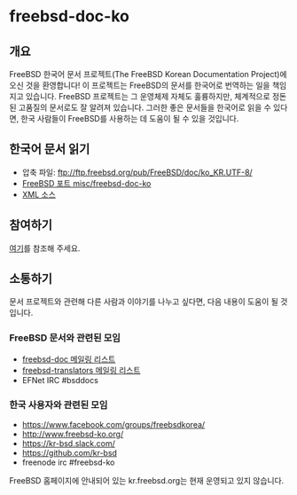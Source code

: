 # freebsd-doc-ko

## 개요

FreeBSD 한국어 문서 프로젝트(The FreeBSD Korean Documentation Project)에 오신 것을 환영합니다!  이 프로젝트는 FreeBSD의 문서를 한국어로 번역하는 일을 책임지고 있습니다. FreeBSD 프로젝트는 그 운영체제 자체도 훌륭하지만, 체계적으로 정돈된 고품질의 문서로도 잘 알려져 있습니다. 그러한 좋은 문서들을 한국어로 읽을 수 있다면, 한국 사람들이 FreeBSD를 사용하는 데 도움이 될 수 있을 것입니다.

## 한국어 문서 읽기

* 압축 파일: ftp://ftp.freebsd.org/pub/FreeBSD/doc/ko_KR.UTF-8/
* [FreeBSD 포트 misc/freebsd-doc-ko](https://svnweb.freebsd.org/ports/head/misc/freebsd-doc-ko/)
* [XML 소스](https://svnweb.freebsd.org/doc/head/ko_KR.UTF-8/)

## 참여하기

[여기](https://github.com/kr-bsd/freebsd-doc-kr/blob/master/Introduction.md)를 참조해 주세요.

## 소통하기

문서 프로젝트와 관련해 다른 사람과 이야기를 나누고 싶다면, 다음 내용이 도움이 될 것입니다.

### FreeBSD 문서와 관련된 모임

* [freebsd-doc 메일링 리스트](https://lists.freebsd.org/mailman/listinfo/freebsd-doc)
* [freebsd-translators 메일링 리스트](https://lists.freebsd.org/mailman/listinfo/freebsd-translators)
* EFNet IRC #bsddocs

### 한국 사용자와 관련된 모임

* https://www.facebook.com/groups/freebsdkorea/
* http://www.freebsd-ko.org/
* https://kr-bsd.slack.com/
* https://github.com/kr-bsd
* freenode irc #freebsd-ko

FreeBSD 홈페이지에 안내되어 있는 kr.freebsd.org는 현재 운영되고 있지 않습니다.